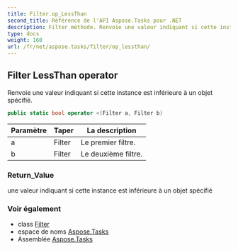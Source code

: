 ```yaml
---
title: Filter.op_LessThan
second_title: Référence de l'API Aspose.Tasks pour .NET
description: Filter méthode. Renvoie une valeur indiquant si cette instance est inférieure à un objet spécifié.
type: docs
weight: 160
url: /fr/net/aspose.tasks/filter/op_lessthan/
---
```

## Filter LessThan operator

Renvoie une valeur indiquant si cette instance est inférieure à un objet spécifié.

```csharp
public static bool operator <(Filter a, Filter b)
```

| Paramètre | Taper | La description |
| --- | --- | --- |
| a | Filter | Le premier filtre. |
| b | Filter | Le deuxième filtre. |

### Return_Value

une valeur indiquant si cette instance est inférieure à un objet spécifié

### Voir également

* class [Filter](../)
* espace de noms [Aspose.Tasks](../../filter/)
* Assemblée [Aspose.Tasks](../../../)


